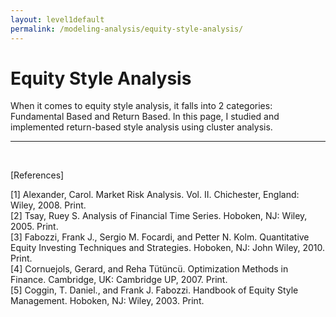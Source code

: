 ```yaml
---
layout: level1default 
permalink: /modeling-analysis/equity-style-analysis/
---
```



# Equity Style Analysis

When it comes to equity style analysis, it falls into 2 categories: Fundamental Based and Return Based. In this page, I 
studied and implemented return-based style analysis using cluster analysis.
<hr>
<br>





[References]

[1] Alexander, Carol. Market Risk Analysis. Vol. II. Chichester, England: Wiley, 2008. Print.  
[2] Tsay, Ruey S. Analysis of Financial Time Series. Hoboken, NJ: Wiley, 2005. Print.  
[3] Fabozzi, Frank J., Sergio M. Focardi, and Petter N. Kolm. Quantitative Equity Investing Techniques and Strategies. Hoboken, NJ: John Wiley, 2010. Print.  
[4] Cornuejols, Gerard, and Reha Tütüncü. Optimization Methods in Finance. Cambridge, UK: Cambridge UP, 2007. Print.  
[5] Coggin, T. Daniel., and Frank J. Fabozzi. Handbook of Equity Style Management. Hoboken, NJ: Wiley, 2003. Print.  


